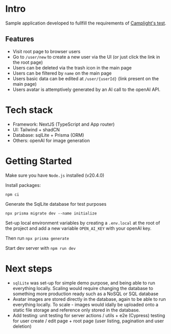 # Intro

Sample application developed to fullfill the requirements of [Camplight's test](https://camplight.notion.site/Test-Task-User-List-Application-06b03dccc2894716bee2df5e99275576).

## Features

- Visit root page to browser users
- Go to `/user/new` to create a new user via the UI (or just click the link in the root page)
- Users can be deleted via the trash icon in the main page
- Users can be filtered by `name` on the main page
- Users basic data can be edited at `/user/{userId}` (link present on the main page)
- Users avatar is attemptively generated by an AI call to the openAI API.

# Tech stack

- Framework: NextJS (TypeScript and App router)
- UI: Tailwind + shadCN
- Database: sqlLite + Prisma (ORM)
- Others: openAI for image generation

# Getting Started

Make sure you have `Node.js` installed (v20.4.0)

Install packages:

```
npm ci
```

Generate the SqlLite database for test purposes

```
npx prisma migrate dev --name initialize
```

Set-up local environment variables by creating a `.env.local` at the root of the project and add a new variable `OPEN_AI_KEY` with your openAI key.

Then run `npx prisma generate`

Start dev server with `npm run dev`

# Next steps

- `sqlLite` was set-up for simple demo purpose, and being able to run everything locally. Scaling would require changing the database to something more
  production ready such as a NoSQL or SQL database
- Avatar images are stored directly in the database, again to be able to run everything locally. To scale - images would idally be uploaded onto a
  static file storage and reference only stored in the database.
- Add testing: unit testing for server actions / utils + e2e (Cypress) testing for user create / edit page + root page (user listing, pagination and user deletion)
